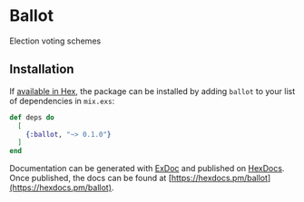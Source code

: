 # Ballot

Election voting schemes

## Installation

If [available in Hex](https://hex.pm/docs/publish), the package can be installed
by adding `ballot` to your list of dependencies in `mix.exs`:

```elixir
def deps do
  [
    {:ballot, "~> 0.1.0"}
  ]
end
```

Documentation can be generated with [ExDoc](https://github.com/elixir-lang/ex_doc)
and published on [HexDocs](https://hexdocs.pm). Once published, the docs can
be found at [https://hexdocs.pm/ballot](https://hexdocs.pm/ballot).
